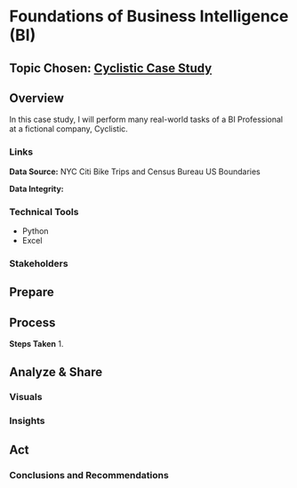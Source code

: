 # Foundations of Business Intelligence (BI)
## Topic Chosen: [Cyclistic Case Study](https://www.coursera.org/learn/foundations-of-business-intelligence/supplement/dx01k/course-1-workplace-scenario-overview-cyclistic)
## Overview
In this case study, I will perform many real-world tasks of a BI Professional at a fictional company, Cyclistic. 

### Links
**Data Source:** NYC Citi Bike Trips and Census Bureau US Boundaries

**Data Integrity:** 


### Technical Tools
- Python
- Excel

### Stakeholders

## Prepare

## Process
**Steps Taken**
1. 

## Analyze & Share
### Visuals


### Insights

## Act
### Conclusions and Recommendations
